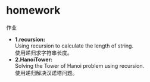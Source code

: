 # homework  
作业
- **1.recursion:**  
  Using recursion to calculate the length of string.  
  使用递归求字符串长度。  
- **2.HanoiTower:**  
  Solving the Tower of Hanoi problem using recursion.  
  使用递归解决汉诺塔问题。
